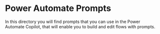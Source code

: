 # Power Automate Prompts

In this directory you will find prompts that you can use in the Power Automate Copilot, that will enable you to build and edit flows with prompts.
